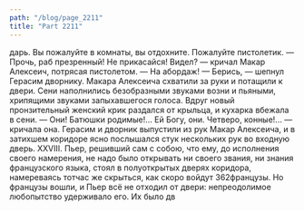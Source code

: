 ```yaml
---
path: "/blog/page_2211"
title: "Part 2211"
---
```


дарь. Вы пожалуйте в комнаты, вы отдохните. Пожалуйте пистолетик.
— Прочь, раб презренный! Не прикасайся! Видел? — кричал Макар Алексеич, потрясая пистолетом. — На абордаж!
— Берись, — шепнул Герасим дворнику.
Макара Алексеича схватили за руки и потащили к двери.
Сени наполнились безобразными звуками возни и пьяными, хрипящими звуками запыхавшегося голоса.
Вдруг новый пронзительный женский крик раздался от крыльца, и кухарка вбежала в сени.
— Они! Батюшки родимые!... Ей Богу, они. Четверо, конные!... — кричала она.
Герасим и дворник выпустили из рук Макар Алексеича, и в затихшем коридоре ясно послышался стук нескольких рук во входную дверь.
XXVIII.
Пьер, решивший сам с собою, что ему, до исполнения своего намерения, не надо было открывать ни своего звания, ни знания французского языка, стоял в полуоткрытых дверях коридора, намереваясь тотчас же скрыться, как скоро войдут 362французы. Но французы вошли, и Пьер всё не отходил от двери: непреодолимое любопытство удерживало его.
Их было дв
